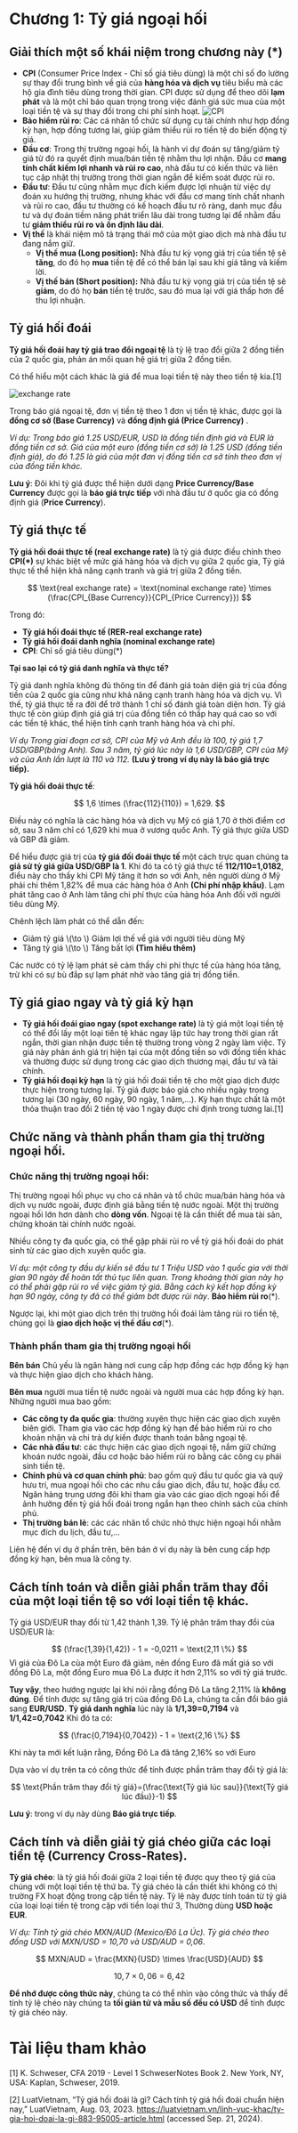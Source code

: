 # Chương 1: Tỷ giá ngoại hối

## Giải thích một số khái niệm trong chương này (\*)

* **CPI** (Consumer Price Index - Chỉ số giá tiêu dùng) là một chỉ số đo lường sự thay đổi trung bình về giá của **hàng hóa và dịch vụ** tiêu biểu mà các hộ gia đình tiêu dùng trong thời gian. CPI được sử dụng để theo dõi **lạm phát** và là một chỉ báo quan trọng trong việc đánh giá sức mua của một loại tiền tệ và sự thay đổi trong chi phí sinh hoạt.
![CPI](assets/images/ky-thuat-tai-chinh/2-CPI.png)
* **Bảo hiểm rủi ro**: Các cá nhân tổ chức sử dụng cụ tài chính như hợp đồng kỳ hạn, hợp đồng tương lai, giúp giảm thiểu rủi ro tiền tệ do biến động tỷ giá.
* **Đầu cơ**: Trong thị trường ngoại hối, là hành vi dự đoán sự tăng/giảm tỷ giá từ đó ra quyết định mua/bán tiền tệ nhằm thu lợi nhận. Đầu cơ **mang tính chất kiếm lợi nhanh và rủi ro cao**, nhà đầu tư có kiến thức và liên tục cập nhật thị trường trong thời gian ngắn để kiểm soát được rủi ro.
* **Đầu tư**: Đầu tư cũng nhằm mục đích kiếm được lợi nhuận từ việc dự đoán xu hướng thị trường, nhưng khác với đầu cơ mang tính chất nhanh và rủi ro cao, đầu tư thường có kế hoạch đầu tư rõ ràng, danh mục đầu tư và dự đoán tiềm năng phát triển lâu dài trong tương lại để nhằm đầu tư **giảm thiểu rủi ro và ổn định lâu dài**.
* **Vị thế** là khái niệm mô tả trạng thái mở của một giao dịch mà nhà đầu tư đang nắm giữ.
	* **Vị thế mua (Long position):** Nhà đầu tư kỳ vọng giá trị của tiền tệ sẽ **tăng**, do đó họ **mua** tiền tệ để có thể bán lại sau khi giá tăng và kiếm lời.
	* **Vị thế bán (Short position):** Nhà đầu tư kỳ vọng giá trị của tiền tệ sẽ **giảm**, do đó họ **bán** tiền tệ trước, sau đó mua lại với giá thấp hơn để thu lợi nhuận.
## Tỷ giá hối đoái

**Tỷ giá hối đoái hay tỷ giá trao đổi ngoại tệ** là tỷ lệ trao đổi giữa 2 đồng tiền của 2 quốc gia, phản án mối quan hệ giá trị giữa 2 đồng tiền.

Có thể hiểu một cách khác là giá để mua loại tiền tệ này theo tiền tệ kia.\[1]

![exchange rate](assets/images/ky-thuat-tai-chinh/2-ty-gia.png)

Trong báo giá ngoại tệ, đơn vị tiền tệ theo 1 đơn vị tiền tệ khác, được gọi là **đồng cơ sở (Base Currency)** và **đồng định giá (Price Currency)** .

*Ví dụ: Trong báo giá 1.25 USD/EUR, USD là đồng tiền định giá và EUR là đồng tiền cơ sở. Giá của một euro (đồng tiền cơ sở) là 1.25 USD (đồng tiền định giá), do đó 1.25 là giá của một đơn vị đồng tiền cơ sở tính theo đơn vị của đồng tiền khác.*

**Lưu ý**: Đôi khi tỷ giá được thể hiện dưới dạng **Price Currency/Base Currency** được gọi là **báo giá trực tiếp** với nhà đầu tư ở quốc gia có đồng định giá (**Price Currency**).
## Tỷ giá thực tế

**Tỷ giá hối đoái thực tế (real exchange rate)** là tỷ giá được điều chỉnh theo **CPI(\*)** sự khác biệt về mức giá hàng hóa và dịch vụ giữa 2 quốc gia, Tỷ giá thực tế thể hiện khả năng cạnh tranh và giá trị giữa 2 đồng tiền.

$$
\text{real exchange rate} = \text{nominal exchange rate} \times (\frac{CPI_{Base Currency}}{CPI_{Price Currency}})
$$

Trong đó:
* **Tỷ giá hối đoái thực tế (RER-real exchange rate)**
* **Tỷ giá hối đoái danh nghĩa (nominal exchange rate)**
* **CPI**: Chỉ số giá tiêu dùng(\*)

**Tại sao lại có tỷ giá danh nghĩa và thực tế?**

Tỷ giá danh nghĩa không đủ thông tin để đánh giá toàn diện giá trị của đồng tiền của 2 quốc gia cũng như khả năng cạnh tranh hàng hóa và dịch vụ. Vì thế, tỷ giá thực tế ra đời để trở thành 1 chỉ số đánh giá toàn diện hơn. Tỷ giá thực tế còn giúp định giá giá trị của đồng tiền có thấp hay quá cao so với các tiền tệ khác, thể hiện tính cạnh tranh hàng hóa và chi phí.

*Ví dụ Trong giai đoạn cơ sở, CPI của Mỹ và Anh đều là 100, tỷ giá 1,7 USD/GBP(bảng Anh). Sau 3 năm, tỷ giá lúc này là 1,6 USD/GBP, CPI của Mỹ và của Anh lần lượt là 110 và 112.* **(Lưu ý trong ví dụ này là báo giá trực tiếp).**

**Tỷ giá hối đoái thực tế**:

$$
1,6 \times (\frac{112}{110}) = 1,629. 
$$

Điều này có nghĩa là các hàng hóa và dịch vụ Mỹ có giá 1,70 ở thời điểm cơ sở, sau 3 năm chỉ có 1,629  khi mua ở vương quốc Anh. Tỷ giá thực giữa USD và GBP đã giảm.

Để hiểu được giá trị của **tỷ giá đối đoái thực tế** một cách trực quan chúng ta **giả sử tỷ giá giữa USD/GBP là 1**. Khi đó ta có tỷ giá thực tế **112/110=1,0182**, điều này cho thấy khi CPI Mỹ tăng ít hơn so với Anh, nên người dùng ở Mỹ phải chi thêm 1,82% để mua các hàng hóa ở Anh **(Chi phí nhập khẩu)**. Lạm phát tăng cao ở Anh làm tăng chi phí thực của hàng hóa Anh đối với người tiêu dùng Mỹ.

Chênh lệch làm phát có thể dẫn đến:

* Giảm tỷ giá \\(\to \\) Giảm lợi thế về giá với người tiêu dùng Mỹ
* Tăng tỷ giá \\(\to \\) Tăng bất lợi **(Tìm hiểu thêm)**

Các nước có tỷ lệ lạm phát sẽ cảm thấy chi phí thực tế của hàng hóa tăng, trừ khi có sự bù đắp sự lạm phát nhờ vào tăng giá trị đồng tiền.
## Tỷ giá giao ngay và tỷ giá kỳ hạn

* **Tỷ giá hối đoái giao ngay (spot exchange rate)** là tỷ giá một loại tiền tệ có thể đổi lấy một loại tiền tệ khác ngay lập tức hay trong thời gian rất ngắn, thời gian nhận được tiền tệ thường trong vòng 2 ngày làm việc. Tỷ giá này phản ánh giá trị hiện tại của một đồng tiền so với đồng tiền khác và thường được sử dụng trong các giao dịch thương mại, đầu tư và tài chính.
* **Tỷ giá hối đoại kỳ hạn** là tỷ giá hối đoái tiền tệ cho một giao dịch được thực hiện trong tương lại. Tỷ giá được báo giá cho nhiều ngày trong tương lại (30 ngày, 60 ngày, 90 ngày, 1 năm,...). Kỳ hạn thực chất là một thỏa thuận trao đổi 2 tiền tệ vào 1 ngày được chỉ định trong tương lai.[1]

## Chức năng và thành phần tham gia thị trường ngoại hối.

### Chức năng thị trường ngoại hối:

Thị trường ngoại hối phục vụ cho cá nhân và tổ chức mua/bán hàng hóa và dịch vụ nước ngoài, được định giá bằng tiền tệ nước ngoài. Một thị trường ngoại hối lớn hơn dành cho **dòng vốn**. Ngoại tệ là cần thiết để mua tài sản, chứng khoán tài chính nước ngoài.

Nhiều công ty đa quốc gia, có thể gặp phải rủi ro về tỷ giá hối đoái do phát sinh từ các giao dịch xuyên quốc gia.

*Ví dụ: một công ty đầu dự kiến sẽ đầu tư 1 Triệu USD vào 1 quốc gia với thời gian 90 ngày để hoàn tất thủ tục liên quan. Trong khoảng thời gian này họ có thể phải gặp rủi ro về việc giảm tỷ giá. Bằng cách ký kết họp đồng kỳ hạn 90 ngày, công ty đã có thể giảm bớt được rủi này*. **Bảo hiểm rủi ro**(\*).

Ngược lại, khi một giao dịch trên thị trường hối đoái làm tăng rủi ro tiền tệ, chúng gọi là **giao dịch hoặc vị thế đầu cơ**(\*).

### Thành phần tham gia thị trường ngoại hối

**Bên bán** Chủ yếu là ngân hàng nơi cung cấp hợp đồng các hợp đồng kỳ hạn và thực hiện giao dịch cho khách hàng.

**Bên mua** người mua tiền tệ nước ngoài và người mua các hợp đồng kỳ hạn. Những người mua bao gồm:
* **Các công ty đa quốc gia**: thường xuyên thực hiện các giao dịch xuyên biên giới. Tham gia vào các hợp đồng kỳ hạn để bảo hiểm rủi ro cho khoản nhận và chi trả dự kiến được thanh toán bằng ngoại tệ.
* **Các nhà đầu tư**: các thực hiện các giao dịch ngoại tệ, nắm giữ chứng khoán nước ngoài, đầu cơ hoặc bảo hiểm rủi ro bằng các công cụ phái sinh tiền tệ. 
* **Chính phủ và cơ quan chính phủ**: bao gồm quỹ đầu tư quốc gia và quỹ hưu trí, mua ngoại hối cho các nhu cầu giao dịch, đầu tư, hoặc đầu cơ. Ngân hàng trung ương đôi khi tham gia vào các giao dịch ngoại hối để ảnh hưởng đến tỷ giá hối đoái trong ngắn hạn theo chính sách của chính phủ.
* **Thị trường bán lẻ**: các các nhân tổ chức nhỏ thực hiện ngoại hối nhằm mục đích du lịch, đầu tư,...

Liên hệ đến ví dụ ở phần trên, bên bán ở ví dụ này là bên cung cấp hợp đồng kỳ hạn, bên mua là công ty.

## Cách tính toán và diễn giải phần trăm thay đổi của một loại tiền tệ so với loại tiền tệ khác.

Tỷ giá USD/EUR thay đổi từ 1,42 thành 1,39. Tỷ lệ phân trăm thay đổi của USD/EUR là:

$$
(\frac{1,39}{1,42}) - 1 = -0,0211 = \text{2,11 \%}
$$
Vì giá của Đô La của một Euro đã giảm, nên đồng Euro đã mất giá so với đồng Đô La, một đồng Euro mua Đô La được ít hơn 2,11% so với tỷ giá trước.

**Tuy vậy**, theo hướng ngược lại khi nói rằng đồng Đô La tăng 2,11% là **không đúng**. Để tính được sự tăng giá trị của đồng Đô La, chúng ta cần  đổi báo giá sang **EUR/USD**. **Tỷ giá danh nghĩa** lúc này là **1/1,39=0,7194** và **1/1,42=0,7042**  Khi đó ta có:

$$
(\frac{0,7194}{0,7042}) - 1 = \text{2,16 \%}
$$

Khi này ta mới kết luận rằng, Đồng Đô La đã tăng 2,16% so với Euro

Dựa vào ví dụ trên ta có công thức để tính được phần trăm thay đổi tỷ giá là:

$$
\text{Phần trăm thay đổi tỷ giá}=(\frac{\text{Tỷ giá lúc sau}}{\text{Tỷ giá lúc đầu}}-1)
$$

**Lưu ý**: trong ví dụ này dùng **Báo giá trực tiếp**.

## Cách tính và diễn giải tỷ giá chéo giữa các loại tiền tệ (Currency Cross-Rates).

**Tỷ giá chéo**: là tỷ giá hối đoái giữa 2 loại tiền tệ được quy theo tỷ giá của chúng với một loại tiền tệ thứ ba. Tỷ giá chéo là cần thiết khi không có thị trường FX hoạt động trong cặp tiền tệ này. Tỷ lệ này được tính toán từ tỷ giá của loại loại tiền tệ trong cặp với tiền loại thứ 3, Thường dùng **USD hoặc EUR**.

*Ví dụ: Tính tỷ giá chéo MXN/AUD (Mexico/Đô La Úc). Tỷ giá chéo theo đồng USD với MXN/USD = 10,70 và USD/AUD = 0,06*.

$$
MXN/AUD =  \frac{MXN}{USD} \times \frac{USD}{AUD}
$$

$$
10,7 \times 0,06 = 6,42
$$

**Để nhớ được công thức này**, chúng ta có thể nhìn vào công thức và thấy để tính tỷ lệ chéo này chúng ta **tối giản tử và mẫu số đều có USD** để tính được tỷ giá chéo này.

# Tài liệu tham khảo

[1] K. Schweser, CFA 2019 - Level 1 SchweserNotes Book 2. New York, NY, USA: Kaplan, Schweser, 2019.

[2] LuatVietnam, “Tỷ giá hối đoái là gì? Cách tính tỷ giá hối đoái chuẩn hiện nay,” LuatVietnam, Aug. 03, 2023. https://luatvietnam.vn/linh-vuc-khac/ty-gia-hoi-doai-la-gi-883-95005-article.html (accessed Sep. 21, 2024).